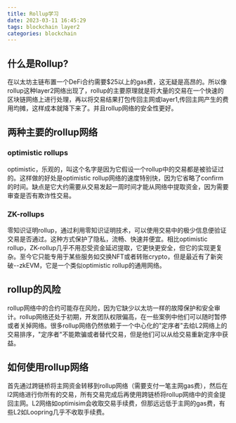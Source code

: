 ```yaml
---
title: Rollup学习
date: 2023-03-11 16:45:29
tags: blockchain layer2
categories: blockchain 
---
```




## 什么是Rollup?

在以太坊主链布置一个DeFi合约需要$25以上的gas费，这无疑是高昂的。所以像rollup这种layer2网络出现了，rollup的主要原理就是将大量的交易在一个快速的区块链网络上进行处理，再以将交易结果打包传回主网或layer1,传回主网产生的费用均摊，这样成本就降下来了。并且rollup网络的安全性更好。

## 两种主要的rollup网络

### optimistic rollups

optimistic，乐观的，叫这个名字是因为它假设一个rollup中的交易都是被验证过的。这样做的好处是optimistic rollup网络的速度特别快，因为它省略了confirm的时间。缺点是它大约需要从交易发起一周时间才能从网络中提取资金，因为需要审查是否有欺诈性交易。

### ZK-rollups

零知识证明rollup，通过利用零知识证明技术，可以使用交易中的极少信息便验证交易是否通过。这种方式保护了隐私，流畅、快速并便宜。相比optimistic rollup，ZK-rollup几乎不用忍受资金延迟提取，它更快更安全，但它的实现更复杂。至今它只能专用于某些服务如交换NFT或者转账crypto，但是最近有了新突破--zkEVM，它是一个类似optimistic rollup的通用网络。

## rollup的风险

rollup网络中的合约可能存在风险，因为它缺少以太坊一样的故障保护和安全审计。rollup网络还处于初期，开发团队权限偏高，在一些案例中他们可以随时暂停或者关掉网络。很多rollup网络仍然依赖于一个中心化的"定序者"去给L2网络上的交易排序，"定序者"不能欺骗或者替代交易，但是他们可以从给交易重新定序中获益。

## 如何使用rollup网络

首先通过跨链桥将主网资金转移到rollup网络（需要支付一笔主网gas费），然后在l2网络进行你所有的交易，所有交易完成后再使用跨链桥将rollup网络中的资金提回主网。L2网络如optimisim会收取交易手续费，但那远远低于主网的gas费，有些L2如Loopring几乎不收取手续费。